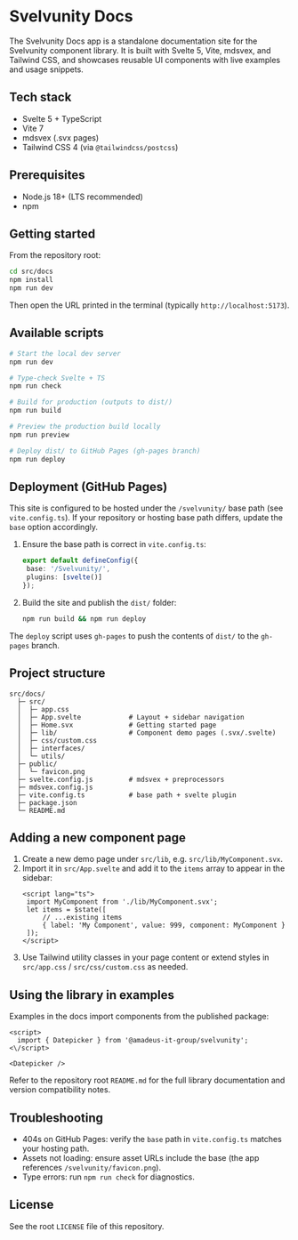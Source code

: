# Svelvunity Docs

The Svelvunity Docs app is a standalone documentation site for the Svelvunity component library. It is built with Svelte 5, Vite, mdsvex, and Tailwind CSS, and showcases reusable UI components with live examples and usage snippets.

## Tech stack

- Svelte 5 + TypeScript
- Vite 7
- mdsvex (.svx pages)
- Tailwind CSS 4 (via `@tailwindcss/postcss`)

## Prerequisites

- Node.js 18+ (LTS recommended)
- npm

## Getting started

From the repository root:

```bash
cd src/docs
npm install
npm run dev
```

Then open the URL printed in the terminal (typically `http://localhost:5173`).

## Available scripts

```bash
# Start the local dev server
npm run dev

# Type-check Svelte + TS
npm run check

# Build for production (outputs to dist/)
npm run build

# Preview the production build locally
npm run preview

# Deploy dist/ to GitHub Pages (gh-pages branch)
npm run deploy
```

## Deployment (GitHub Pages)

This site is configured to be hosted under the `/svelvunity/` base path (see `vite.config.ts`). If your repository or hosting base path differs, update the `base` option accordingly.

1. Ensure the base path is correct in `vite.config.ts`:
   ```ts
   export default defineConfig({
   	base: '/Svelvunity/',
   	plugins: [svelte()]
   });
   ```
2. Build the site and publish the `dist/` folder:
   ```bash
   npm run build && npm run deploy
   ```

The `deploy` script uses `gh-pages` to push the contents of `dist/` to the `gh-pages` branch.

## Project structure

```
src/docs/
  ├─ src/
  │  ├─ app.css
  │  ├─ App.svelte            # Layout + sidebar navigation
  │  ├─ Home.svx              # Getting started page
  │  ├─ lib/                  # Component demo pages (.svx/.svelte)
  │  ├─ css/custom.css
  │  ├─ interfaces/
  │  └─ utils/
  ├─ public/
  │  └─ favicon.png
  ├─ svelte.config.js         # mdsvex + preprocessors
  ├─ mdsvex.config.js
  ├─ vite.config.ts           # base path + svelte plugin
  ├─ package.json
  └─ README.md
```

## Adding a new component page

1. Create a new demo page under `src/lib`, e.g. `src/lib/MyComponent.svx`.
2. Import it in `src/App.svelte` and add it to the `items` array to appear in the sidebar:
   ```svelte
   <script lang="ts">
   	import MyComponent from './lib/MyComponent.svx';
   	let items = $state([
   		// ...existing items
   		{ label: 'My Component', value: 999, component: MyComponent }
   	]);
   </script>
   ```
3. Use Tailwind utility classes in your page content or extend styles in `src/app.css` / `src/css/custom.css` as needed.

## Using the library in examples

Examples in the docs import components from the published package:

```svelte
<script>
  import { Datepicker } from '@amadeus-it-group/svelvunity';
<\/script>

<Datepicker />
```

Refer to the repository root `README.md` for the full library documentation and version compatibility notes.

## Troubleshooting

- 404s on GitHub Pages: verify the `base` path in `vite.config.ts` matches your hosting path.
- Assets not loading: ensure asset URLs include the base (the app references `/svelvunity/favicon.png`).
- Type errors: run `npm run check` for diagnostics.

## License

See the root `LICENSE` file of this repository.
